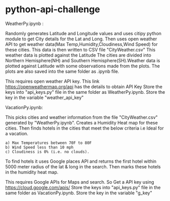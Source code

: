 # python-api-challenge

WeatherPy.ipynb :

Randomly generates Latitude and Longitude values and uses citipy python module to get City details for the Lat and Long.
Then uses open weather API to get weather data(Max Temp,Humidity,Cloudiness,Wind Speed) for these cities.
This data is then written to CSV file "CityWeather.csv"
This weather data is plotted against the Latitude 
The cities are divided into Northern Hemisphere(NH) and Southern Hemisphere(SH).Weather data is plotted against Latitude with some
observations made from the plots. The plots are also saved into the same folder as .ipynb file.

This requires open weather API key. This link https://openweathermap.org/api has the details to obtain API Key
Store the keys into "api_keys.py" file in the same folder as WeatherPy.ipynb. Store the key in the variable "weather_api_key"

VacationPy.ipynb:

This picks cities and weather information from the file "CityWeather.csv" generated by "WeatherPy.ipynb".
Creates a Humidity Heat map for these cities.
Then finds hotels in the cities that meet the below criteria i.e Ideal for a vacation.

	a) Max Temperatures between 70F to 80F
	b) Wind Speed less than 10 mph
	c) Cloudiness is 0% (i.e. no clouds).
To find hotels it uses Google places API and returns the first hotel within 5000 meter radius of the lat & long in the search.
Then marks these hotels in the humidity heat map.
	
This requires Google APIs for Maps and search. So Get a API key using https://cloud.google.com/apis/
Store the keys into "api_keys.py" file in the same folder as VacationPy.ipynb. Store the key in the variable "g_key"
	
